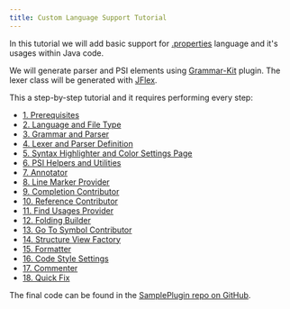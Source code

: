 ```yaml
---
title: Custom Language Support Tutorial
---
```


In this tutorial we will add basic support for
[.properties](https://en.wikipedia.org/wiki/.properties)
language and it's usages within Java code.

We will generate parser and PSI elements using
[Grammar-Kit](https://github.com/JetBrains/Grammar-Kit) plugin.
The lexer class will be generated with
[JFlex](http://jflex.de/).

This a step-by-step tutorial and it requires performing every step:

*  [1. Prerequisites](custom_language_support/prerequisites.md)
*  [2. Language and File Type](custom_language_support/language_and_filetype.md)
*  [3. Grammar and Parser](custom_language_support/grammar_and_parser.md)
*  [4. Lexer and Parser Definition](custom_language_support/lexer_and_parser_definition.md)
*  [5. Syntax Highlighter and Color Settings Page](custom_language_support/syntax_highlighter_and_color_settings_page.md)
*  [6. PSI Helpers and Utilities](custom_language_support/psi_helper_and_utilities.md)
*  [7. Annotator](custom_language_support/annotator.md)
*  [8. Line Marker Provider](custom_language_support/line_marker_provider.md)
*  [9. Completion Contributor](custom_language_support/completion_contributor.md)
*  [10. Reference Contributor](custom_language_support/reference_contributor.md)
*  [11. Find Usages Provider](custom_language_support/find_usages_provider.md)
*  [12. Folding Builder](custom_language_support/folding_builder.md)
*  [13. Go To Symbol Contributor](custom_language_support/go_to_symbol_contributor.md)
*  [14. Structure View Factory](custom_language_support/structure_view_factory.md)
*  [15. Formatter](custom_language_support/formatter.md)
*  [16. Code Style Settings](custom_language_support/code_style_settings.md)
*  [17. Commenter](custom_language_support/commenter.md)
*  [18. Quick Fix](custom_language_support/quick_fix.md)

The final code can be found in the [SamplePlugin repo on GitHub](https://github.com/JetBrains/intellij-sdk-docs/tree/master/code_samples/simple_language_plugin).

